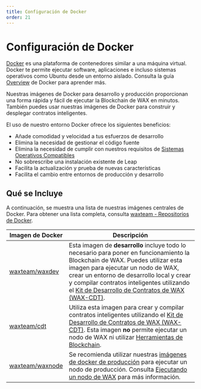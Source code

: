 ```yaml
---
title: Configuración de Docker
order: 21
---
```


# Configuración de Docker

[Docker](https://www.docker.com/) es una plataforma de contenedores similar a una máquina virtual. Docker te permite ejecutar software, aplicaciones e incluso sistemas operativos como Ubuntu desde un entorno aislado. Consulta la guía [Overview](https://www.docker.com/why-docker) de Docker para aprender más.

Nuestras imágenes de Docker para desarrollo y producción proporcionan una forma rápida y fácil de ejecutar la Blockchain de WAX en minutos. También puedes usar nuestras imágenes de Docker para construir y desplegar contratos inteligentes.

El uso de nuestro entorno Docker ofrece los siguientes beneficios:

- Añade comodidad y velocidad a tus esfuerzos de desarrollo
- Elimina la necesidad de gestionar el código fuente
- Elimina la necesidad de cumplir con nuestros requisitos de [Sistemas Operativos Compatibles](/es/build/tools/os)
- No sobrescribe una instalación existente de Leap
- Facilita la actualización y prueba de nuevas características
- Facilita el cambio entre entornos de producción y desarrollo

## Qué se Incluye

A continuación, se muestra una lista de nuestras imágenes centrales de Docker. Para obtener una lista completa, consulta [waxteam - Repositorios de Docker](https://hub.docker.com/u/waxteam).

| Imagen de Docker | Descripción |
|------------------|-------------|
| [waxteam/waxdev](https://hub.docker.com/r/waxteam/waxdev) | Esta imagen de **desarrollo** incluye todo lo necesario para poner en funcionamiento la Blockchain de WAX. Puedes utilizar esta imagen para ejecutar un nodo de WAX, crear un entorno de desarrollo local y crear y compilar contratos inteligentes utilizando el [Kit de Desarrollo de Contratos de WAX (WAX-CDT)](/es/build/dapp-development/wax-cdt/). |
| [waxteam/cdt](https://hub.docker.com/r/waxteam/cdt) | Utiliza esta imagen para crear y compilar contratos inteligentes utilizando el [Kit de Desarrollo de Contratos de WAX (WAX-CDT)](/es/build/dapp-development/wax-cdt/). Esta imagen **no** permite ejecutar un nodo de WAX ni utilizar [Herramientas de Blockchain](/es/build/tools/blockchain_tools). |
| [waxteam/waxnode](https://hub.docker.com/r/waxteam/waxnode) | Se recomienda utilizar nuestras [imágenes de docker de producción](https://hub.docker.com/r/waxteam/waxnode) para ejecutar un nodo de producción. Consulta [Ejecutando un nodo de WAX](https://github.com/worldwide-asset-exchange/wax-blockchain/tree/develop/samples/mainnet) para más información. |

<ChildTableOfContents :max="2" title="Más contenido de esta sección" />